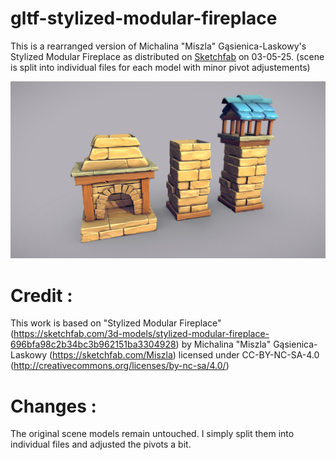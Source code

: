 # gltf-stylized-modular-fireplace
This is a rearranged version of Michalina "Miszla" Gąsienica-Laskowy's Stylized Modular Fireplace as distributed on [Sketchfab](https://sketchfab.com/3d-models/stylized-modular-fireplace-696bfa98c2b34bc3b962151ba3304928) on 03-05-25. (scene is split into individual files for each model with minor pivot adjustements)

![Preview image](Preview.jpg)

# Credit :
This work is based on "Stylized Modular Fireplace" (https://sketchfab.com/3d-models/stylized-modular-fireplace-696bfa98c2b34bc3b962151ba3304928) by Michalina "Miszla" Gąsienica-Laskowy (https://sketchfab.com/Miszla) licensed under CC-BY-NC-SA-4.0 (http://creativecommons.org/licenses/by-nc-sa/4.0/)

# Changes :
The original scene models remain untouched. I simply split them into individual files and adjusted the pivots a bit.
